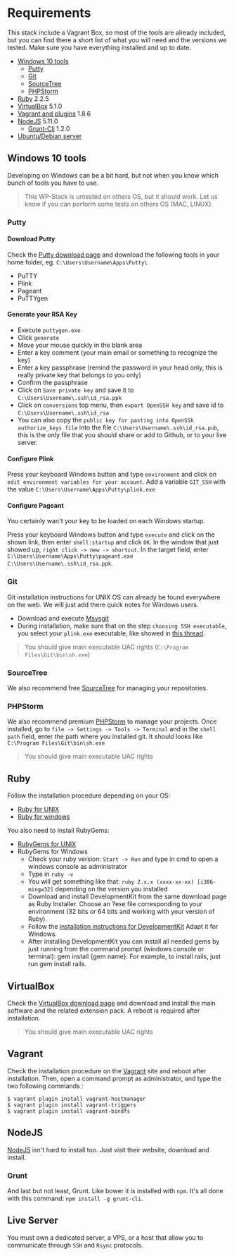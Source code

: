 Requirements
============

This stack include a Vagrant Box, so most of the tools are already included, but you can find there a short list of what
you will need and the versions we tested. Make sure you have everything installed and up to date.

* [Windows 10 tools](#windows-10-tools)
  - [Putty](#putty)
  - [Git](#git)
  - [SourceTree](#sourcetree)
  - [PHPStorm](#phpstorm)
* [Ruby](#ruby) 2.2.5
* [VirtualBox](#virtualBox) 5.1.0
* [Vagrant and plugins](#Vagrant) 1.8.6
* [NodeJS](#NodeJS) 5.11.0
  - [Grunt-Cli](#Grunt) 1.2.0
* [Ubuntu/Debian server](#Live-Server)

Windows 10 tools
----------------

Developing on Windows can be a bit hard, but not when you know which bunch of tools you have to use.

> This WP-Stack is untested on others OS, but it should work. Let us know if you can perform some tests on others
> OS (MAC, LINUX).

### Putty

#### Download Putty

Check the [Putty download page](http://www.chiark.greenend.org.uk/~sgtatham/putty/download.html) and download the
following tools in your home folder, eg. `C:\Users\Username\Apps\Putty\`

- PuTTY
- Plink
- Pageant
- PuTTYgen

#### Generate your RSA Key

- Execute `puttygen.exe`
- Click `generate`
- Move your mouse quickly in the blank area
- Enter a key comment (your main email or something to recognize the key)
- Enter a key passphrase (remind the password in your head only, this is really private key that belongs to you only)
- Confirm the passphrase
- Click on `Save private key` and save it to `C:\Users\Username\.ssh\id_rsa.ppk`
- Click on `conversions` top menu, then `export OpenSSH key` and save id to `C:\Users\Username\.ssh\id_rsa`
- You can also copy the `public key for pasting into OpenSSh authorize_keys file` into the file
  `C:\Users\Username\.ssh\id_rsa.pub`, this is the only file that you should share or add to Github, or to your live
  server.

#### Configure Plink

Press your keyboard Windows button and type `environment` and click on `edit environment variables for your account`.
Add a variable `GIT_SSH` with the value `C:\Users\Username\Apps\Putty\plink.exe`

#### Configure Pageant

You certainly wan't your key to be loaded on each Windows startup.

Press your keyboard Windows button and type `execute` and click on the shown link, then enter `shell:startup` and click
`OK`. In the window that just showed up, `right click -> new -> shortcut`. In the target field, enter
`C:\Users\Username\Apps\Putty\pageant.exe C:\Users\Username\.ssh\id_rsa.ppk`.

### Git

Git installation instructions for UNIX OS can already be found everywhere on the web. We will just add there quick notes
for Windows users.

- Download and execute [Msysgit](https://git-for-windows.github.io/)
- During installation, make sure that on the step `choosing SSH executable`, you select your `plink.exe` executable,
  like showed in [this thread](http://stackoverflow.com/questions/2985074/configure-git-to-use-plink).

> You should give main executable UAC rights (`C:\Program Files\Git\bin\sh.exe`)

### SourceTree

We also recommend free [SourceTree](http://www.sourcetreeapp.com/) for managing your repositories.

### PHPStorm

We also recommend premium [PHPStorm](https://www.jetbrains.com/phpstorm/) to manage your projects.
Once installed, go to `file -> Settings -> Tools -> Terminal` and in the `shell path` field, enter the path where
you installed git. It should looks like `C:\Program Files\Git\bin\sh.exe`

> You should give main executable UAC rights

Ruby
----

Follow the installation procedure depending on your OS:

- [Ruby for UNIX](https://www.ruby-lang.org/en/downloads/)
- [Ruby for windows](http://rubyinstaller.org/)

You also need to install RubyGems:

- [RubyGems for UNIX](https://rubygems.org/pages/download)
- RubyGems for Windows
  - Check your ruby version: `Start -> Run` and type in cmd to open a windows console as administrator
  - Type in `ruby -v`
  - You will get something like that: `ruby 2.x.x (xxxx-xx-xx) [i386-mingw32]` depending on the version you
    installed
  - Download and install DevelopmentKit from the same download page as Ruby Installer. Choose an ?exe file corresponding
    to your environment (32 bits or 64 bits and working with your version of Ruby).
  - Follow the [installation instructions for DevelopmentKit](https://github.com/oneclick/rubyinstaller/wiki/Development-Kit)
    Adapt it for Windows.
  - After installing DevelopmentKit you can install all needed gems by just running from the command prompt (windows
  console or terminal): gem install {gem name}. For example, to install rails, just run gem install rails.

VirtualBox
----------

Check the [VirtualBox download page](https://www.virtualbox.org/wiki/Downloads) and download and install the main
software and the related extension pack. A reboot is required after installation.

> You should give main executable UAC rights

Vagrant
-------

Check the installation procedure on the [Vagrant](http://www.vagrantup.com/) site and reboot after installation.
Then, open a command prompt as administrator, and type the two following commands :
```
$ vagrant plugin install vagrant-hostmanager
$ vagrant plugin install vagrant-triggers
$ vagrant plugin install vagrant-bindfs
```

NodeJS
------

[NodeJS](http://nodejs.org/) isn't hard to install too. Just visit their website, download and install.

### Grunt

And last but not least, Grunt. Like bower it is installed with `npm`. It's all done with this command:
`npm install -g grunt-cli`.

Live Server
-----------

You must own a dedicated server, a VPS, or a host that allow you to communicate through `SSH` and `Rsync` protocols.
